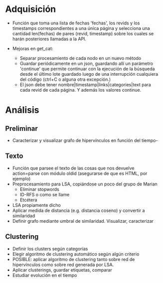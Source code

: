 # Adquisición

- Función que toma una lista de fechas 'fechas', los revids y los timestamps correspondientes a una única página y selecciona una cantidad len(fechas) de pares (revid, timestamp) sobre los cuales se harán posteriores llamadas a la API.

- Mejoras en get_cat:
    - Separar procesamiento de cada nodo en un nuevo método
    - Guardar periódicamente en un json, guardando allí un parámetro 'continue' que permite continuar con la ejecución de la búsqueda desde el último lote guardado luego de una interrupción cualquiera del código (ctrl+C o alguna otra excepción.)
    - El json debe tener nombre|timestamp|links|categories|text para cada revid de cada página. Y además los valores continue.

# Análisis

## Preliminar
- Caracterizar y visualizar grafo de hipervínculos en función del tiempo-

## Texto
- Función que parsee el texto de las cosas que nos devuelve action=parse con módulo oldid
(asegurarse de que es HTML, por ejemplo)
- Preprocesamiento para LSA, copiándose un poco del grupo de Marian
    - Eliminar stopwords
    - ID-RFS o como se llame
    - Etcétera
- LSA propiamente dicho
- Aplicar medida de distancia (e.g. distancia coseno) y convertir a similaridad
- Definir grafo mediante umbral de similaridad. Visualizar, caracterizar


## Clustering
- Definir los clusters según categorías
- Elegir algoritmo de clustering automático según algún criterio
- POSIBLE: aplicar algoritmo de clustering tanto sobre red de hipervínculos como sobre
red generada por LSA.
- Aplicar clusterings, guardar etiquetas, comparar
- Estudiar evolución en el tiempo